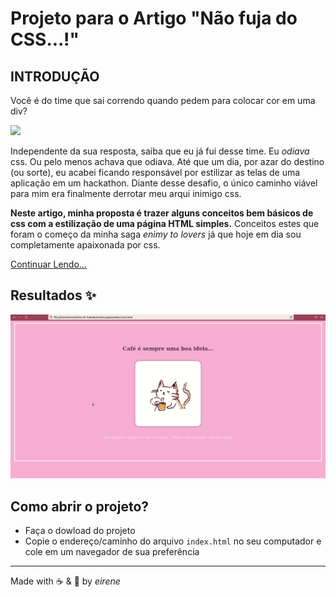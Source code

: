 # Projeto para o Artigo "Não fuja do CSS...!"

## INTRODUÇÃO

Você é do time que sai correndo quando pedem para colocar cor em uma div?

<img
        src="https://media.giphy.com/media/136R8yWROgZ7QQ/giphy.gif"
        width="500"
/>

Independente da sua resposta, saiba que eu já fui desse time. Eu *odiava* css. Ou pelo menos achava que odiava. Até que um dia, por azar do destino (ou sorte), eu acabei ficando responsável por estilizar as telas de uma aplicação em um hackathon. Diante desse desafio, o único caminho viável para mim era finalmente derrotar meu arqui inimigo css.

**Neste artigo, minha proposta é trazer alguns conceitos bem básicos de css com a estilização de uma página HTML simples.** Conceitos estes que foram o começo da minha saga *enimy to lovers* já que hoje em dia sou completamente apaixonada por css.

[Continuar Lendo...](https://medium.com/orangejuicefc/n%C3%A3o-fuja-do-css-2cb0d512792c)

## Resultados :sparkles:

<img
        src="./assets/resultado-final.gif"
        width="800"
/>


## Como abrir o projeto?

* Faça o dowload do projeto
* Copie o endereço/caminho do arquivo `index.html` no seu computador e cole em um navegador de sua preferência

<hr>
 
Made with ☕ & &#128156; by *eirene*

